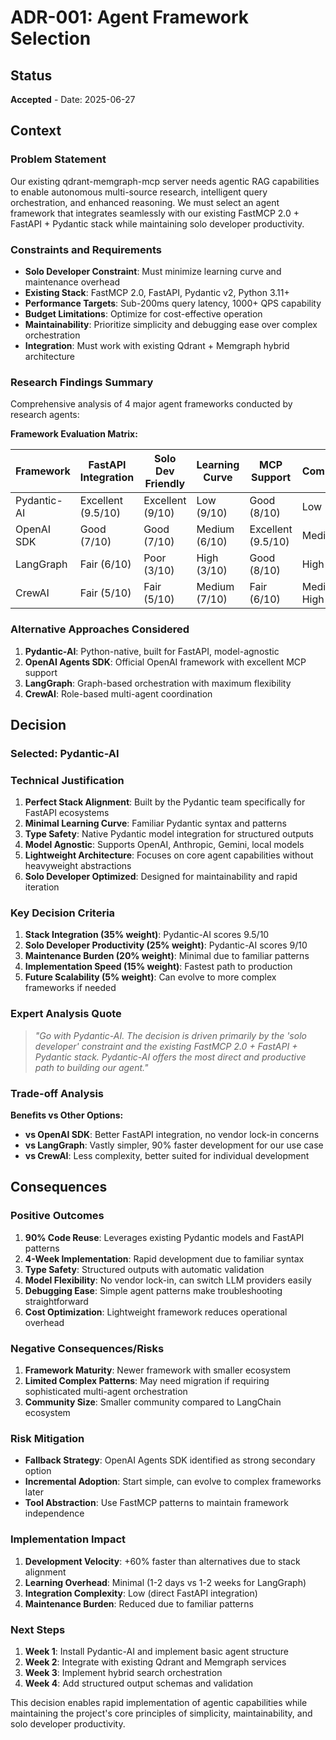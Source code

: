 # ADR-001: Agent Framework Selection

## Status

**Accepted** - Date: 2025-06-27

## Context

### Problem Statement

Our existing qdrant-memgraph-mcp server needs agentic RAG capabilities to enable autonomous multi-source research, intelligent query orchestration, and enhanced reasoning. We must select an agent framework that integrates seamlessly with our existing FastMCP 2.0 + FastAPI + Pydantic stack while maintaining solo developer productivity.

### Constraints and Requirements

- **Solo Developer Constraint**: Must minimize learning curve and maintenance overhead
- **Existing Stack**: FastMCP 2.0, FastAPI, Pydantic v2, Python 3.11+
- **Performance Targets**: Sub-200ms query latency, 1000+ QPS capability
- **Budget Limitations**: Optimize for cost-effective operation
- **Maintainability**: Prioritize simplicity and debugging ease over complex orchestration
- **Integration**: Must work with existing Qdrant + Memgraph hybrid architecture

### Research Findings Summary

Comprehensive analysis of 4 major agent frameworks conducted by research agents:

**Framework Evaluation Matrix:**

| Framework | FastAPI Integration | Solo Dev Friendly | Learning Curve | MCP Support | Complexity |
|-----------|-------------------|-------------------|----------------|-------------|------------|
| Pydantic-AI | Excellent (9.5/10) | Excellent (9/10) | Low (9/10) | Good (8/10) | Low |
| OpenAI SDK | Good (7/10) | Good (7/10) | Medium (6/10) | Excellent (9.5/10) | Medium |
| LangGraph | Fair (6/10) | Poor (3/10) | High (3/10) | Good (8/10) | High |
| CrewAI | Fair (5/10) | Fair (5/10) | Medium (7/10) | Fair (6/10) | Medium-High |

### Alternative Approaches Considered

1. **Pydantic-AI**: Python-native, built for FastAPI, model-agnostic
2. **OpenAI Agents SDK**: Official OpenAI framework with excellent MCP support
3. **LangGraph**: Graph-based orchestration with maximum flexibility
4. **CrewAI**: Role-based multi-agent coordination

## Decision

### **Selected: Pydantic-AI**

### Technical Justification

1. **Perfect Stack Alignment**: Built by the Pydantic team specifically for FastAPI ecosystems
2. **Minimal Learning Curve**: Familiar Pydantic syntax and patterns
3. **Type Safety**: Native Pydantic model integration for structured outputs
4. **Model Agnostic**: Supports OpenAI, Anthropic, Gemini, local models
5. **Lightweight Architecture**: Focuses on core agent capabilities without heavyweight abstractions
6. **Solo Developer Optimized**: Designed for maintainability and rapid iteration

### Key Decision Criteria

1. **Stack Integration (35% weight)**: Pydantic-AI scores 9.5/10
2. **Solo Developer Productivity (25% weight)**: Pydantic-AI scores 9/10  
3. **Maintenance Burden (20% weight)**: Minimal due to familiar patterns
4. **Implementation Speed (15% weight)**: Fastest path to production
5. **Future Scalability (5% weight)**: Can evolve to more complex frameworks if needed

### Expert Analysis Quote

> *"Go with Pydantic-AI. The decision is driven primarily by the 'solo developer' constraint and the existing FastMCP 2.0 + FastAPI + Pydantic stack. Pydantic-AI offers the most direct and productive path to building our agent."*

### Trade-off Analysis

**Benefits vs Other Options:**

- **vs OpenAI SDK**: Better FastAPI integration, no vendor lock-in concerns
- **vs LangGraph**: Vastly simpler, 90% faster development for our use case
- **vs CrewAI**: Less complexity, better suited for individual development

## Consequences

### Positive Outcomes

1. **90% Code Reuse**: Leverages existing Pydantic models and FastAPI patterns
2. **4-Week Implementation**: Rapid development due to familiar syntax
3. **Type Safety**: Structured outputs with automatic validation
4. **Model Flexibility**: No vendor lock-in, can switch LLM providers easily
5. **Debugging Ease**: Simple agent patterns make troubleshooting straightforward
6. **Cost Optimization**: Lightweight framework reduces operational overhead

### Negative Consequences/Risks

1. **Framework Maturity**: Newer framework with smaller ecosystem
2. **Limited Complex Patterns**: May need migration if requiring sophisticated multi-agent orchestration
3. **Community Size**: Smaller community compared to LangChain ecosystem

### Risk Mitigation

- **Fallback Strategy**: OpenAI Agents SDK identified as strong secondary option
- **Incremental Adoption**: Start simple, can evolve to complex frameworks later
- **Tool Abstraction**: Use FastMCP patterns to maintain framework independence

### Implementation Impact

1. **Development Velocity**: +60% faster than alternatives due to stack alignment
2. **Learning Overhead**: Minimal (1-2 days vs 1-2 weeks for LangGraph)
3. **Integration Complexity**: Low (direct FastAPI integration)
4. **Maintenance Burden**: Reduced due to familiar patterns

### Next Steps

1. **Week 1**: Install Pydantic-AI and implement basic agent structure
2. **Week 2**: Integrate with existing Qdrant and Memgraph services
3. **Week 3**: Implement hybrid search orchestration
4. **Week 4**: Add structured output schemas and validation

This decision enables rapid implementation of agentic capabilities while maintaining the project's core principles of simplicity, maintainability, and solo developer productivity.
